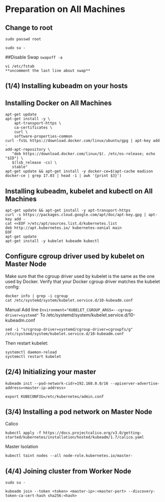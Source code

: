 # Preparation on All Machines
## Change to root
`sudo passwd root`

`sudo su -`

##Disable Swap
`swapoff -a`

```
vi /etc/fstab 
**uncomment the last line about swap**
```

## (1/4) Installing kubeadm on your hosts

## Installing Docker on All Machines
```
apt-get update
apt-get install -y \
    apt-transport-https \
    ca-certificates \
    curl \
    software-properties-common
curl -fsSL https://download.docker.com/linux/ubuntu/gpg | apt-key add -
add-apt-repository \
   "deb https://download.docker.com/linux/$(. /etc/os-release; echo "$ID") \
   $(lsb_release -cs) \
   stable"
apt-get update && apt-get install -y docker-ce=$(apt-cache madison docker-ce | grep 17.03 | head -1 | awk '{print $3}')
```

## Installing kubeadm, kubelet and kubectl on All Machines
```
apt-get update && apt-get install -y apt-transport-https
curl -s https://packages.cloud.google.com/apt/doc/apt-key.gpg | apt-key add -
cat <<EOF >/etc/apt/sources.list.d/kubernetes.list
deb http://apt.kubernetes.io/ kubernetes-xenial main
EOF
apt-get update
apt-get install -y kubelet kubeadm kubectl
```

## Configure cgroup driver used by kubelet on Master Node
Make sure that the cgroup driver used by kubelet is the same as the one used by Docker. Verify that your Docker cgroup driver matches the kubelet config:
```
docker info | grep -i cgroup
cat /etc/systemd/system/kubelet.service.d/10-kubeadm.conf
```
Manual Add line
`Environment="KUBELET_CGROUP_ARGS=--cgroup-driver=systemd"`
To /etc/systemd/system/kubelet.service.d/10-kubeadm.conf
```
sed -i "s/cgroup-driver=systemd/cgroup-driver=cgroupfs/g" /etc/systemd/system/kubelet.service.d/10-kubeadm.conf
```
Then restart kubelet:
```
systemctl daemon-reload
systemctl restart kubelet
```

## (2/4) Initializing your master
`kubeadm init --pod-network-cidr=192.168.0.0/16 --apiserver-advertise-address=<master-ip-address>`

`export KUBECONFIG=/etc/kubernetes/admin.conf`

## (3/4) Installing a pod network on Master Node
Calico

`kubectl apply -f https://docs.projectcalico.org/v3.0/getting-started/kubernetes/installation/hosted/kubeadm/1.7/calico.yaml`

Master Isolation

`kubectl taint nodes --all node-role.kubernetes.io/master-`

## (4/4) Joining cluster from Worker Node

`sudo su -`
```
kubeadm join --token <token> <master-ip>:<master-port> --discovery-token-ca-cert-hash sha256:<hash>
```